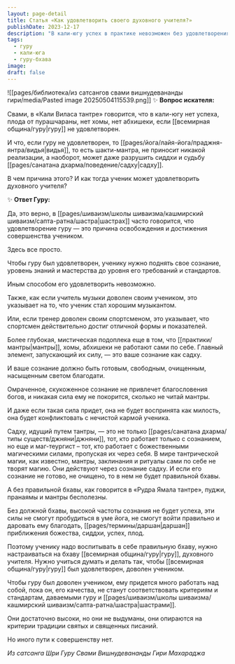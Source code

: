 ```yaml
---
layout: page-detail
title: Статья «Как удовлетворить своего духовного учителя?»
publishDate: 2023-12-17
description: "В кали-югу успех в практике невозможен без удовлетворения гуру: мантры и ритуалы работают только через очищенное сознание ученика, настроенное на бхаву учителя. Чтобы гуру был доволен, ученик должен поднять свой уровень до стандартов гуру, что требует работы над собой и внутренней трансформации. Без этого даже сильные практики не принесут плода, а могут навредить."
tags:
  - гуру
  - кали-юга
  - гуру-бхава
image: 
draft: false
---
```

![[pages/библиотека/из сатсангов свами вишнудевананды гири/media/Pasted image 20250504115539.png]]
 ✨ **Вопрос искателя:** 

 Свами, в «Кали Виласа тантре» говорится, что в кали-югу нет успеха, плода от пурашчараны, нет хомы, нет абхишеки, если [[всемирная община/гуру|гуру]] не удовлетворен.

 И что, если гуру не удовлетворен, то [[pages/йога/лайя-йога/праджня-янтра/видья|видья]], то есть шакти-мантра, не приносит никакой реализации, а наоборот, может даже разрушить сиддхи и судьбу [[pages/санатана дхарма/поведение/садху|садху]].

 В чем причина этого? И как тогда ученик может удовлетворить духовного учителя?

 ✨ **Ответ Гуру:** 

 Да, это верно, в [[pages/шиваизм/школы шиваизма/кашмирский шиваизм/сапта-ратна/шастра|шастрах]] часто говорится, что удовлетворение гуру — это причина освобождения и достижения совершенства учеником.

 Здесь все просто.

 Чтобы гуру был удовлетворен, ученику нужно поднять свое сознание, уровень знаний и мастерства до уровня его требований и стандартов.

 Иным способом его удовлетворить невозможно.

 Также, как если учитель музыки доволен своим учеником, это указывает на то, что ученик стал хорошим музыкантом.

 Или, если тренер доволен своим спортсменом, это указывает, что спортсмен действительно достиг отличной формы и показателей.

 Более глубокая, мистическая подоплека еще в том, что [[практики/мантры|мантры]], хомы, абхишеки не работают сами по себе. Главный элемент, запускающий их силу, — это ваше сознание как садху.

 И ваше сознание должно быть готовым, свободным, очищенным, насыщенным светом благодати.

 Омраченное, скукоженное сознание не привлечет благословения богов, и никакая сила ему не покорится, сколько не читай мантры.

 И даже если такая сила придет, она не будет воспринята как милость, она будет конфликтовать с нечистой кармой ученика.

 Садху, идущий путем тантры, — это не только [[pages/санатана дхарма/типы существ/джняни|джняни]], тот, кто работает только с сознанием, но еще и маг-теургист – тот, кто работает с божественными магическими силами, пропуская их через себя. В мире тантрической магии, как известно, мантры, заклинания и ритуалы сами по себе не творят магию. Они действуют через сознание садху. И если его сознание не готово, не очищено, то в нем не будет правильной бхавы.

 А без правильной бхавы, как говорится в «Рудра Ямала тантре», пуджи, пранаямы и мантры бесполезны.

 Без должной бхавы, высокой частоты сознания не будет успеха, эти силы не смогут пробудиться в уме йога, не смогут войти правильно и даровать ему благодать, [[pages/термины/даршан|даршан]] приближения божества, сиддхи, успех, плод.

 Поэтому ученику надо воспитывать в себе правильную бхаву, нужно настраиваться на бхаву [[всемирная община/гуру|гуру]], духовного учителя. Нужно учиться думать и делать так, чтобы [[всемирная община/гуру|гуру]] был удовлетворен, доволен учеником.

 Чтобы гуру был доволен учеником, ему придется много работать над собой, пока он, его качества, не станут соответствовать критериям и стандартам, даваемыми гуру и [[pages/шиваизм/школы шиваизма/кашмирский шиваизм/сапта-ратна/шастра|шастрами]].

 Они достаточно высоки, но они не выдуманы, они опираются на критерии традиции святых и священных писаний.

 Но иного пути к совершенству нет.

*Из сатсанга Шри Гуру Свами Вишнудевананды Гири Махараджа*